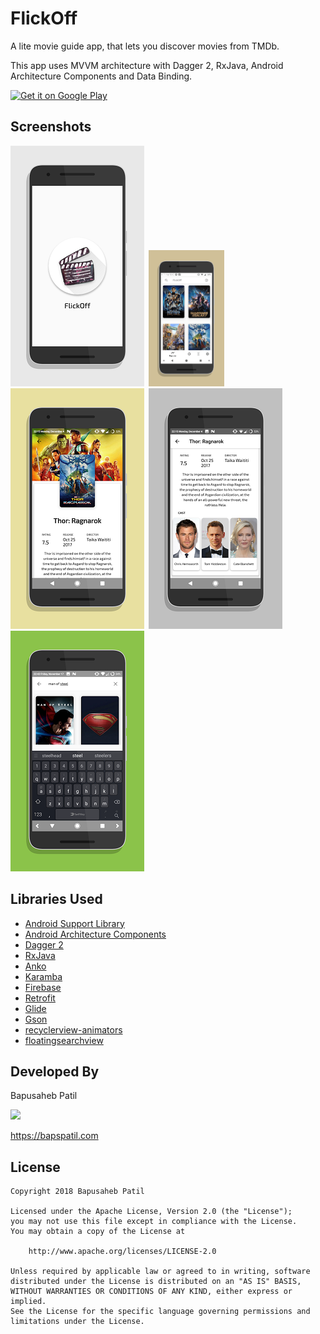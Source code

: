 
# FlickOff

A lite movie guide app, that lets you discover movies from TMDb.

This app uses MVVM architecture with Dagger 2, RxJava, Android Architecture Components and Data Binding.

<a href='https://play.google.com/store/apps/details?id=bapspatil.flickoff&pcampaignid=MKT-Other-global-all-co-prtnr-py-PartBadge-Mar2515-1'><img alt='Get it on Google Play' src='https://play.google.com/intl/en_us/badges/images/generic/en_badge_web_generic.png' width="30%" height="30%"/></a>

## Screenshots

<img src="./design/screen0.png">&ensp;<img src="./design/screen1.png" width="24%">
<img src="./design/screen2.png">&ensp;<img src="./design/screen3.png">
<img src="./design/screen4.png">

## Libraries Used

* [Android Support Library](https://developer.android.com/topic/libraries/support-library/)
* [Android Architecture Components](https://developer.android.com/topic/libraries/architecture/)
* [Dagger 2](https://github.com/google/dagger)
* [RxJava](https://github.com/ReactiveX/RxJava)
* [Anko](https://github.com/Kotlin/anko/)
* [Karamba](https://github.com/matteocrippa/karamba)
* [Firebase](https://firebase.google.com/)
* [Retrofit](https://github.com/square/retrofit/)
* [Glide](https://github.com/bumptech/glide/)
* [Gson](https://github.com/google/gson/)
* [recyclerview-animators](https://github.com/wasabeef/recyclerview-animators/)
* [floatingsearchview](https://github.com/arimorty/floatingsearchview)

## Developed By

Bapusaheb Patil

<img src="https://github.com/bapspatil.png" width="20%">

https://bapspatil.com

## License

    Copyright 2018 Bapusaheb Patil

    Licensed under the Apache License, Version 2.0 (the "License");
    you may not use this file except in compliance with the License.
    You may obtain a copy of the License at

        http://www.apache.org/licenses/LICENSE-2.0

    Unless required by applicable law or agreed to in writing, software
    distributed under the License is distributed on an "AS IS" BASIS,
    WITHOUT WARRANTIES OR CONDITIONS OF ANY KIND, either express or implied.
    See the License for the specific language governing permissions and
    limitations under the License.

